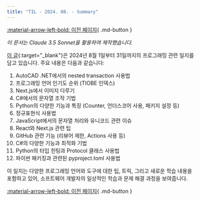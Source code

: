 ```yaml
---
title: "TIL - 2024. 08. - Summary"
---
```


[:material-arrow-left-bold: 이전 페이지](../index.md){ .md-button }

_이 문서는 Claude 3.5 Sonnet을 활용하여 제작했습니다._

[이 글](./2408.md){:target="\_blank"}은 2024년 8월 1일부터 31일까지의 프로그래밍 관련 일지를 담고 있습니다. 주요 내용은 다음과 같습니다:

1. AutoCAD .NET에서의 nested transaction 사용법
2. 프로그래밍 언어 인기도 순위 (TIOBE 인덱스)
3. Next.js에서 이미지 다루기
4. C#에서의 문자열 조작 기법
5. Python의 다양한 기능과 특징 (Counter, 언더스코어 사용, 패키지 설정 등)
6. 정규표현식 사용법
7. JavaScript에서의 문자열 처리와 유니코드 관련 이슈
8. React와 Next.js 관련 팁
9. GitHub 관련 기능 (리뷰어 제한, Actions 사용 등)
10. C#의 다양한 기능과 최적화 기법
11. Python의 타입 힌팅과 Protocol 클래스 사용법
12. 파이썬 패키징과 관련된 pyproject.toml 사용법

이 일지는 다양한 프로그래밍 언어와 도구에 대한 팁, 트릭, 그리고 새로운 학습 내용을 포함하고 있어, 소프트웨어 개발자의 일상적인 학습과 문제 해결 과정을 보여줍니다.

[:material-arrow-left-bold: 이전 페이지](../index.md){ .md-button }
